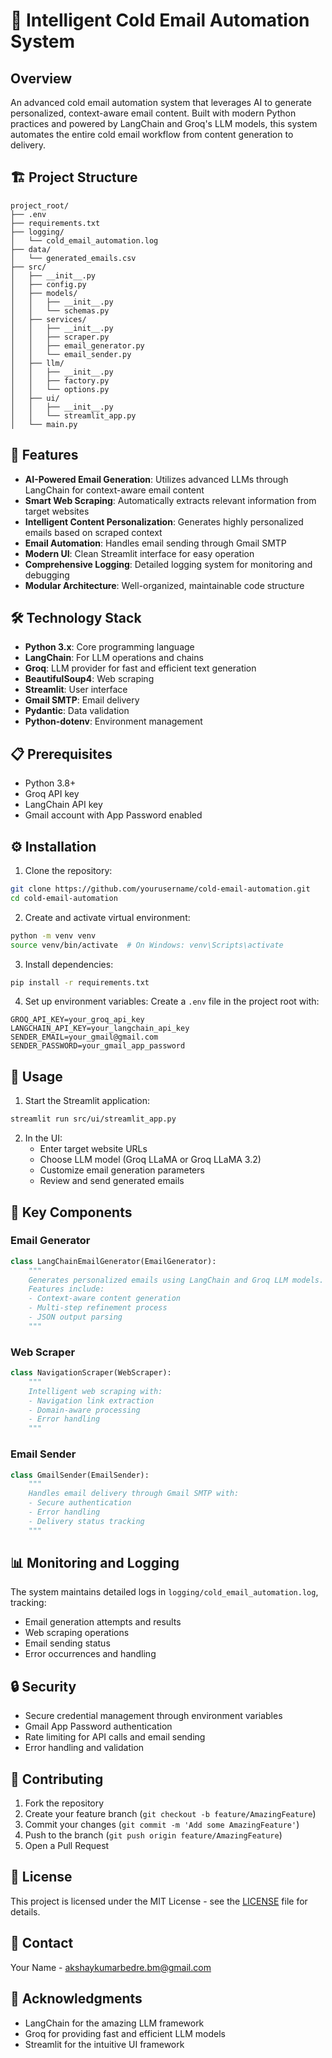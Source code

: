 # 🚀 Intelligent Cold Email Automation System

## Overview
An advanced cold email automation system that leverages AI to generate personalized, context-aware email content. Built with modern Python practices and powered by LangChain and Groq's LLM models, this system automates the entire cold email workflow from content generation to delivery.

## 🏗️ Project Structure
```text
project_root/
├── .env
├── requirements.txt
├── logging/
│   └── cold_email_automation.log
├── data/
│   └── generated_emails.csv
├── src/
│   ├── __init__.py
│   ├── config.py
│   ├── models/
│   │   ├── __init__.py
│   │   └── schemas.py
│   ├── services/
│   │   ├── __init__.py
│   │   ├── scraper.py
│   │   ├── email_generator.py
│   │   └── email_sender.py
│   ├── llm/
│   │   ├── __init__.py
│   │   ├── factory.py
│   │   └── options.py
│   ├── ui/
│   │   ├── __init__.py
│   │   └── streamlit_app.py
│   └── main.py
```

## 🚀 Features

- **AI-Powered Email Generation**: Utilizes advanced LLMs through LangChain for context-aware email content
- **Smart Web Scraping**: Automatically extracts relevant information from target websites
- **Intelligent Content Personalization**: Generates highly personalized emails based on scraped context
- **Email Automation**: Handles email sending through Gmail SMTP
- **Modern UI**: Clean Streamlit interface for easy operation
- **Comprehensive Logging**: Detailed logging system for monitoring and debugging
- **Modular Architecture**: Well-organized, maintainable code structure

## 🛠️ Technology Stack

- **Python 3.x**: Core programming language
- **LangChain**: For LLM operations and chains
- **Groq**: LLM provider for fast and efficient text generation
- **BeautifulSoup4**: Web scraping
- **Streamlit**: User interface
- **Gmail SMTP**: Email delivery
- **Pydantic**: Data validation
- **Python-dotenv**: Environment management

## 📋 Prerequisites

- Python 3.8+
- Groq API key
- LangChain API key
- Gmail account with App Password enabled

## ⚙️ Installation

1. Clone the repository:
```bash
git clone https://github.com/yourusername/cold-email-automation.git
cd cold-email-automation
```

2. Create and activate virtual environment:
```bash
python -m venv venv
source venv/bin/activate  # On Windows: venv\Scripts\activate
```

3. Install dependencies:
```bash
pip install -r requirements.txt
```

4. Set up environment variables:
Create a `.env` file in the project root with:
```env
GROQ_API_KEY=your_groq_api_key
LANGCHAIN_API_KEY=your_langchain_api_key
SENDER_EMAIL=your_gmail@gmail.com
SENDER_PASSWORD=your_gmail_app_password
```

## 🚀 Usage

1. Start the Streamlit application:
```bash
streamlit run src/ui/streamlit_app.py
```

2. In the UI:
   - Enter target website URLs
   - Choose LLM model (Groq LLaMA or Groq LLaMA 3.2)
   - Customize email generation parameters
   - Review and send generated emails

## 🔧 Key Components

### Email Generator
```python
class LangChainEmailGenerator(EmailGenerator):
    """
    Generates personalized emails using LangChain and Groq LLM models.
    Features include:
    - Context-aware content generation
    - Multi-step refinement process
    - JSON output parsing
    """
```

### Web Scraper
```python
class NavigationScraper(WebScraper):
    """
    Intelligent web scraping with:
    - Navigation link extraction
    - Domain-aware processing
    - Error handling
    """
```

### Email Sender
```python
class GmailSender(EmailSender):
    """
    Handles email delivery through Gmail SMTP with:
    - Secure authentication
    - Error handling
    - Delivery status tracking
    """
```

## 📊 Monitoring and Logging

The system maintains detailed logs in `logging/cold_email_automation.log`, tracking:
- Email generation attempts and results
- Web scraping operations
- Email sending status
- Error occurrences and handling

## 🔒 Security

- Secure credential management through environment variables
- Gmail App Password authentication
- Rate limiting for API calls and email sending
- Error handling and validation

## 🤝 Contributing

1. Fork the repository
2. Create your feature branch (`git checkout -b feature/AmazingFeature`)
3. Commit your changes (`git commit -m 'Add some AmazingFeature'`)
4. Push to the branch (`git push origin feature/AmazingFeature`)
5. Open a Pull Request

## 📝 License

This project is licensed under the MIT License - see the [LICENSE](LICENSE) file for details.

## 📧 Contact

Your Name - [akshaykumarbedre.bm@gmail.com](mailto:akshaykumarbedre.bm@gmail.com)


## 🙏 Acknowledgments

- LangChain for the amazing LLM framework
- Groq for providing fast and efficient LLM models
- Streamlit for the intuitive UI framework
